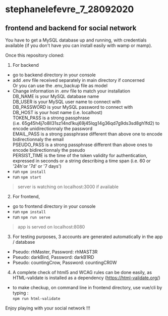 ﻿# stephanelefevre_7_28092020  

## frontend and backend for social network  

You have to get a MySQL database up and running, with credentials available (if you don't have you can install easily with wamp or mamp).

Once this repository cloned:  

1. For backend  
- go to backend directory in your console
- add .env file received separately in main directory if concerned  
Or you can use the .env_backup file as model  
- Change information in .env file to match your installation  
DB_NAME is your MySQL database name  
DB_USER is your MySQL user name to connect with  
DB_PASSWORD is your MySQL password to connect with  
DB_HOST is your host name (i.e. localhost)  
TOKEN_PASS is a strong passphrase  
(i.e. 65g45h4j7o8ll31sz14nd1kuj69j45lqg14g36qd7g9ds3sd8gh1fd2) to encode unidirectionnaly the password  
EMAIL_PASS is a strong passphrase different than above one to encode bidirectionnaly the email  
PSEUDO_PASS is a strong passphrase different than above ones to encode bidirectionnaly the pseudo  
PERSIST_TIME is the time of the token validity for authentication, expressed in seconds or a string describing a time span (i.e. 60 or '24h'or '7d' or '7 days')  
- run `npm install`
- run `npm start`  
> server is watching on localhost:3000 if available

2. For frontend,  
- go to frontend directory in your console
- run `npm install`
- run `npm run serve`  
> app is served on localhost:8080  

3. For testing purposes, 3 accounts are generated automatically in the app / database 
- Pseudo: rhMaster, Password: rhMAST3R
- Pseudo: darkBird, Password: darkB1RD
- Pseudo: countingCrow, Password: countingCR0W

4. A complete check of html5 and WCAG rules can be done easily, as HTML-validate is installed as a dependency (https://html-validate.org/)
- to make checkup, on command line in frontend directory, use vue/cli by typing :  
`npm run html-validate`

Enjoy playing with your social network !!!
